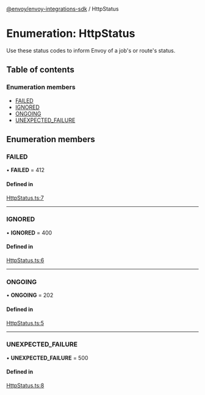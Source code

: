 [@envoy/envoy-integrations-sdk](../README.md) / HttpStatus

# Enumeration: HttpStatus

Use these status codes to inform Envoy of a job's or route's status.

## Table of contents

### Enumeration members

- [FAILED](httpstatus.md#failed)
- [IGNORED](httpstatus.md#ignored)
- [ONGOING](httpstatus.md#ongoing)
- [UNEXPECTED\_FAILURE](httpstatus.md#unexpected_failure)

## Enumeration members

### FAILED

• **FAILED** = 412

#### Defined in

[HttpStatus.ts:7](https://github.com/envoy/envoy-integrations-sdk-nodejs/blob/a7d8339/src/HttpStatus.ts#L7)

___

### IGNORED

• **IGNORED** = 400

#### Defined in

[HttpStatus.ts:6](https://github.com/envoy/envoy-integrations-sdk-nodejs/blob/a7d8339/src/HttpStatus.ts#L6)

___

### ONGOING

• **ONGOING** = 202

#### Defined in

[HttpStatus.ts:5](https://github.com/envoy/envoy-integrations-sdk-nodejs/blob/a7d8339/src/HttpStatus.ts#L5)

___

### UNEXPECTED\_FAILURE

• **UNEXPECTED\_FAILURE** = 500

#### Defined in

[HttpStatus.ts:8](https://github.com/envoy/envoy-integrations-sdk-nodejs/blob/a7d8339/src/HttpStatus.ts#L8)
